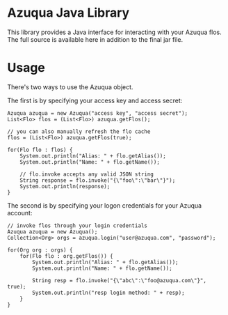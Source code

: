 Azuqua Java Library
===================

This library provides a Java interface for interacting with your Azuqua flos. The full source is available here in addition to the final jar file.

Usage
=====

There's two ways to use the Azuqua object. 

The first is by specifying your access key and access secret:

```
Azuqua azuqua = new Azuqua("access key", "access secret");
List<Flo> flos = (List<Flo>) azuqua.getFlos();

// you can also manually refresh the flo cache
flos = (List<Flo>) azuqua.getFlos(true);
		
for(Flo flo : flos) {
	System.out.println("Alias: " + flo.getAlias());
	System.out.println("Name: " + flo.getName());
	
	// flo.invoke accepts any valid JSON string
	String response = flo.invoke("{\"foo\":\"bar\"}");
	System.out.println(response);
}
```

The second is by specifying your logon credentials for your Azuqua account:

```
// invoke flos through your login credentials
Azuqua azuqua = new Azuqua();
Collection<Org> orgs = azuqua.login("user@azuqua.com", "password");
	
for(Org org : orgs) {	
	for(Flo flo : org.getFlos()) {
		System.out.println("Alias: " + flo.getAlias());
		System.out.println("Name: " + flo.getName());
		
		String resp = flo.invoke("{\"abc\":\"foo@azuqua.com\"}", true);
		System.out.println("resp login method: " + resp);
	}
}
```

